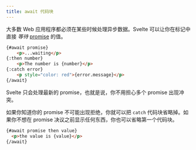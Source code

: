 ```yaml
---
title: await 代码块
---
```


大多数 Web 应用程序都必须在某些时候处理异步数据。Svelte 可以让你在标记中直接 _等待_ [promise](https://developer.mozilla.org/en-US/docs/Web/JavaScript/Guide/Using_promises) 的值。

```html
{#await promise}
	<p>...waiting</p>
{:then number}
	<p>The number is {number}</p>
{:catch error}
	<p style="color: red">{error.message}</p>
{/await}
```

Svelte 只会处理最新的 promise，也就是说，你不用担心多个 promise 出现冲突。

如果你知道你的 promise 不可能出现拒绝，你就可以把 `catch` 代码块省略掉。如果你不想在 promise 决议之前显示任何东西，你也可以省略第一个代码块。

```html
{#await promise then value}
  <p>the value is {value}</p>
{/await}
```
